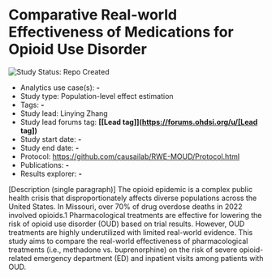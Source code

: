 Comparative Real-world Effectiveness of Medications for Opioid Use Disorder 
=============

<img src="https://img.shields.io/badge/Study%20Status-Repo%20Created-lightgray.svg" alt="Study Status: Repo Created">

- Analytics use case(s): **-**
- Study type: Population-level effect estimation
- Tags: **-**
- Study lead: Linying Zhang
- Study lead forums tag: **[[Lead tag]](https://forums.ohdsi.org/u/[Lead tag])**
- Study start date: **-**
- Study end date: **-**
- Protocol: https://github.com/causailab/RWE-MOUD/Protocol.html
- Publications: **-**
- Results explorer: **-**

[Description (single paragraph)]
The opioid epidemic is a complex public health crisis that disproportionately affects diverse populations across the United States. In Missouri, over 70% of drug overdose deaths in 2022 involved opioids.1 Pharmacological treatments are effective for lowering the risk of opioid use disorder (OUD) based on trial results. However, OUD treatments are highly underutilized with limited real-world evidence. This study aims to compare the real-world effectiveness of pharmacological treatments (i.e., methadone vs. buprenorphine) on the risk of severe opioid-related emergency department (ED) and inpatient visits among patients with OUD.

